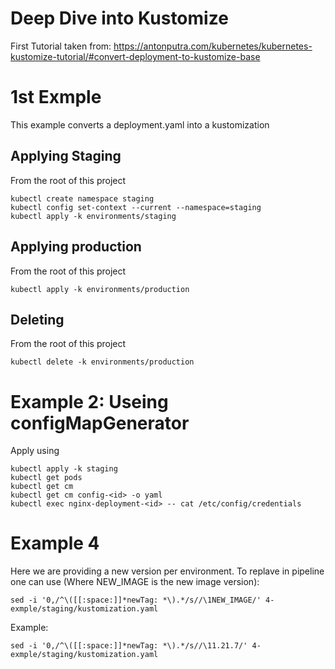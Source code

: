 # Deep Dive into Kustomize

First Tutorial taken from: https://antonputra.com/kubernetes/kubernetes-kustomize-tutorial/#convert-deployment-to-kustomize-base

# 1st Exmple

This example converts a deployment.yaml into a kustomization

## Applying Staging

From the root of this project
```
kubectl create namespace staging
kubectl config set-context --current --namespace=staging
kubectl apply -k environments/staging
```

## Applying production
From the root of this project
```
kubectl apply -k environments/production
```

## Deleting

From the root of this project
```
kubectl delete -k environments/production
```

# Example 2: Useing configMapGenerator

Apply using


```
kubectl apply -k staging
kubectl get pods
kubectl get cm
kubectl get cm config-<id> -o yaml
kubectl exec nginx-deployment-<id> -- cat /etc/config/credentials
```

# Example 4

Here we are providing a new version per environment. To replave in pipeline one can use (Where NEW_IMAGE is the new image version):

```
sed -i '0,/^\([[:space:]]*newTag: *\).*/s//\1NEW_IMAGE/' 4-exmple/staging/kustomization.yaml
```

Example:
```
sed -i '0,/^\([[:space:]]*newTag: *\).*/s//\11.21.7/' 4-exmple/staging/kustomization.yaml
```